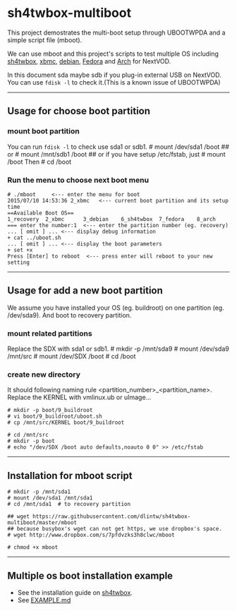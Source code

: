 # sh4twbox-multiboot

This project demostrates the multi-boot setup through UBOOTWPDA and a simple
script file (mboot).

We can use mboot and this project's scripts to test multiple OS including 
[sh4twbox][sh4twbox], [xbmc][xbmc], [debian][debian], [Fedora][fedora] 
and [Arch][arch] for NextVOD.

In this document sda maybe sdb if you plug-in external USB on NextVOD.
You can use `fdisk -l` to check it.(This is a known issue of UBOOTWPDA)

---
## Usage for choose boot partition

### mount boot partition
You can run `fdisk -l` to check use sda1 or sdb1.
    # mount /dev/sda1 /boot
    ## or 
    # mount /mnt/sdb1 /boot
    ## or if you have setup /etc/fstab, just
    # mount /boot
Then
    # cd /boot

### Run the menu to choose next boot menu

    # ./mboot     <--- enter the menu for boot 
    2015/07/10 14:53:36 2_xbmc   <--- current boot partition and its setup time
    ==Available Boot OS==
    1_recovery  2_xbmc      3_debian    6_sh4twbox  7_fedora    8_arch  
    === enter the number:1  <--- enter the partition number (eg. recovery)
    ... [ omit ] ... <--- display debug information
    + cat ../uboot.sh
    ... [ omit ] ... <--- display the boot parameters    
    + set +x
    Press [Enter] to reboot  <--- press enter will reboot to your new setting 

---
## Usage for add a new boot partition

We assume you have installed your OS (eg. buildroot) on one partition (eg. /dev/sda9). And boot to recovery partition.

### mount related partitions
Replace the SDX with sda1 or sdb1.
    # mkdir -p /mnt/sda9
    # mount /dev/sda9 /mnt/src
    # mount /dev/SDX /boot
    # cd /boot

### create new directory
It should following naming rule <partition\_number>\_<partition\_name>. Replace the KERNEL with vmlinux.ub or uImage...

    # mkdir -p boot/9_buildroot     
    # vi boot/9_buildroot/uboot.sh
    # cp /mnt/src/KERNEL boot/9_buildroot
    
    # cd /mnt/src
    # mkdir -p boot
    # echo "/dev/SDX /boot auto defaults,noauto 0 0" >> /etc/fstab
    
---
## Installation for mboot script

    # mkdir -p /mnt/sda1
    # mount /dev/sda1 /mnt/sda1
    # cd /mnt/sda1  # to recovery partition

    ## wget https://raw.githubusercontent.com/dlintw/sh4twbox-multiboot/master/mboot
    ## because busybox's wget can not get https, we use dropbox's space.
    # wget http://www.dropbox.com/s/7pfdvzks3h8clwc/mboot 

    # chmod +x mboot
   
---
## Multiple os boot installation example

 * See the installation guide on [sh4twbox][sh4twbox].
 * See [EXAMPLE.md](/EXAMPLE.md)

[nextvod]: https://zh.wikipedia.org/wiki/%E7%B6%B2%E6%A8%82%E9%80%9A
[sh4twbox]: http://www.twpda.com/2013/09/sh4twbox-07.html
[xbmc]: http://chinghanyu.twbbs.org/redmine/projects/open-duckbox-project-on-sh4-platform/wiki
[debian]: http://ftp.yzu.edu.tw/linux/debian-sh4-for-nextvod
[fedora]: https://code.google.com/p/sh4twbox/downloads/detail?name=target.fc9.20130725.tgz&can=2&q=fedora#makechanges
[arch]: http://www.twpda.com/2013/04/arch-linux.html

[//]: # ( vim:set et sw=4 ts=4 ai: )
